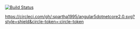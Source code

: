 [![Build Status](https://travis-ci.org/spartha1995/angular5dotnetcore2.0.svg?branch=master)](https://travis-ci.org/spartha1995/angular5dotnetcore2.0)

https://circleci.com/gh/:spartha1995/angular5dotnetcore2.0.svg?style=shield&circle-token=:circle-token
